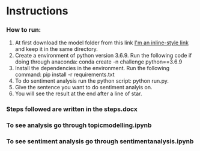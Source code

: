 # Instructions

### How to run:
1. At first download the model folder from this link [I'm an inline-style link](https://drive.google.com/drive/folders/1zpIGSyokzJx_UDetiFMI3twkselyvjGk?usp=sharing) and keep it in the same directory.
2. Create a environment of python version 3.6.9. Run the following code if doing through anaconda: conda create -n challenge python==3.6.9
3. Install the dependencies in the environment. Run the following command: pip install -r requirements.txt
4. To do sentiment analysis run the python script: python run.py.
5. Give the sentence you want to do sentiment analyis on.
6. You will see the result at the end after a line of star.



### Steps followed are written in the steps.docx

### To see analysis go through topicmodelling.ipynb

### To see sentiment analysis go through sentimentanalysis.ipynb